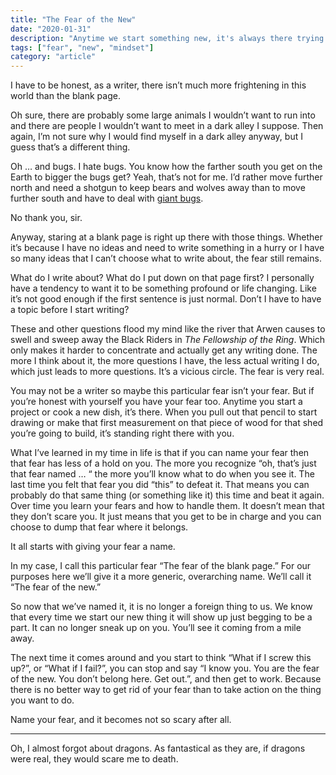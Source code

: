 ```yaml
---
title: "The Fear of the New"
date: "2020-01-31"
description: "Anytime we start something new, it's always there trying to stop us."
tags: ["fear", "new", "mindset"]
category: "article"
---
```


I have to be honest, as a writer, there isn’t much more frightening in this world than the blank page.

Oh sure, there are probably some large animals I wouldn’t want to run into and there are people I wouldn’t want to meet in a dark alley I suppose. Then again, I’m not sure why I would find myself in a dark alley anyway, but I guess that’s a different thing.

Oh … and bugs. I hate bugs. You know how the farther south you get on the Earth to bigger the bugs get? Yeah, that’s not for me. I’d rather move further north and need a shotgun to keep bears and wolves away than to move further south and have to deal with [giant bugs](https://en.wikipedia.org/wiki/List_of_largest_insects).

No thank you, sir.

Anyway, staring at a blank page is right up there with those things. Whether it’s because I have no ideas and need to write something in a hurry or I have so many ideas that I can’t choose what to write about, the fear still remains.

What do I write about? What do I put down on that page first? I personally have a tendency to want it to be something profound or life changing. Like it’s not good enough if the first sentence is just normal. Don’t I have to have a topic before I start writing?

These and other questions flood my mind like the river that Arwen causes to swell and sweep away the Black Riders in _The Fellowship of the Ring_. Which only makes it harder to concentrate and actually get any writing done. The more I think about it, the more questions I have, the less actual writing I do, which just leads to more questions. It’s a vicious circle. The fear is very real.

You may not be a writer so maybe this particular fear isn’t your fear. But if you’re honest with yourself you have your fear too. Anytime you start a project or cook a new dish, it’s there. When you pull out that pencil to start drawing or make that first measurement on that piece of wood for that shed you’re going to build, it’s standing right there with you.

What I’ve learned in my time in life is that if you can name your fear then that fear has less of a hold on you. The more you recognize “oh, that’s just that fear named … “ the more you’ll know what to do when you see it. The last time you felt that fear you did “this” to defeat it. That means you can probably do that same thing (or something like it) this time and beat it again. Over time you learn your fears and how to handle them. It doesn’t mean that they don’t scare you. It just means that you get to be in charge and you can choose to dump that fear where it belongs.

It all starts with giving your fear a name.

In my case, I call this particular fear “The fear of the blank page.” For our purposes here we’ll give it a more generic, overarching name. We’ll call it “The fear of the new.”

So now that we’ve named it, it is no longer a foreign thing to us. We know that every time we start our new thing it will show up just begging to be a part. It can no longer sneak up on you. You’ll see it coming from a mile away.

The next time it comes around and you start to think “What if I screw this up?”, or “What if I fail?”, you can stop and say “I know you. You are the fear of the new. You don’t belong here. Get out.”, and then get to work. Because there is no better way to get rid of your fear than to take action on the thing you want to do.

Name your fear, and it becomes not so scary after all.

---

Oh, I almost forgot about dragons. As fantastical as they are, if dragons were real, they would scare me to death.
